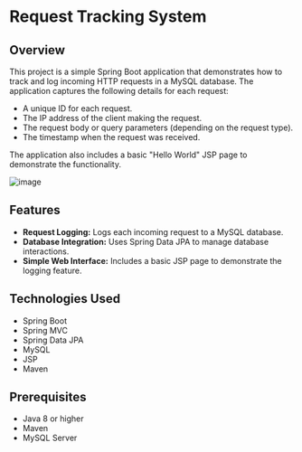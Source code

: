 # Request Tracking System

## Overview

This project is a simple Spring Boot application that demonstrates how to track and log incoming HTTP requests in a MySQL database. The application captures the following details for each request:

- A unique ID for each request.
- The IP address of the client making the request.
- The request body or query parameters (depending on the request type).
- The timestamp when the request was received.

The application also includes a basic "Hello World" JSP page to demonstrate the functionality.


![image](https://github.com/user-attachments/assets/3b13461c-f3e4-4a77-bdb9-e2ebc4012157)


## Features

- **Request Logging:** Logs each incoming request to a MySQL database.
- **Database Integration:** Uses Spring Data JPA to manage database interactions.
- **Simple Web Interface:** Includes a basic JSP page to demonstrate the logging feature.

## Technologies Used

- Spring Boot
- Spring MVC
- Spring Data JPA
- MySQL
- JSP
- Maven

## Prerequisites

- Java 8 or higher
- Maven
- MySQL Server
